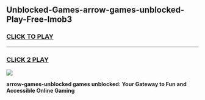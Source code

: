 
## Unblocked-Games-arrow-games-unblocked-Play-Free-lmob3
<h3>
<a href="https://premium76.site?title=arrow-games-unblocked&ref=17A">CLICK TO PLAY</a></h3>
<hr>

<h3>
<a href="https://premium76.site?title=arrow-games-unblocked&ref=17A">CLICK 2 PLAY</a>
  
</h3>

<a href="https://premium76.site?title=arrow-games-unblocked&ref=17A"><img src="https://clearcache.store/games.png"></a>


**arrow-games-unblocked games unblocked: Your Gateway to Fun and Accessible Online Gaming**
